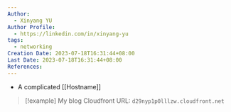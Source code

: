 ```yaml
---
Author:
  - Xinyang YU
Author Profile:
  - https://linkedin.com/in/xinyang-yu
tags:
  - networking
Creation Date: 2023-07-18T16:31:44+08:00
Last Date: 2023-07-18T16:31:44+08:00
References:
---
```

- A complicated [[Hostname]]

> [!example]
> My blog Cloudfront URL: ``d29nyp1p0lllzw.cloudfront.net``